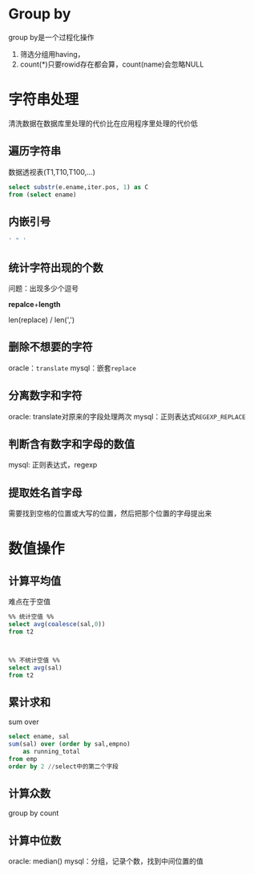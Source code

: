 
# Group by

group by是一个过程化操作

1. 筛选分组用having，
2. count(\*)只要rowid存在都会算，count(name)会忽略NULL



# 字符串处理

清洗数据在数据库里处理的代价比在应用程序里处理的代价低

## 遍历字符串

数据透视表(T1,T10,T100,...)


```sql
select substr(e.ename,iter.pos, 1) as C
from (select ename)
```


## 内嵌引号

```sql
' " '
```


## 统计字符出现的个数

问题：出现多少个逗号

**repalce**+**length**

len(replace) / len(',')

## 删除不想要的字符

oracle：`translate`
mysql：嵌套`replace`


## 分离数字和字符

oracle: translate对原来的字段处理两次
mysql：正则表达式`REGEXP_REPLACE`


## 判断含有数字和字母的数值


mysql: 正则表达式，regexp


## 提取姓名首字母

需要找到空格的位置或大写的位置，然后把那个位置的字母提出来



# 数值操作

## 计算平均值

难点在于空值

```sql
%% 统计空值 %%
select avg(coalesce(sal,0))
from t2



%% 不统计空值 %%
select avg(sal)
from t2
```



## 累计求和

sum over

```sql
select ename, sal
sum(sal) over (order by sal,empno)
	as running_total
from emp
order by 2 //select中的第二个字段
```


## 计算众数

group by
count


## 计算中位数


oracle: median()
mysql：分组，记录个数，找到中间位置的值